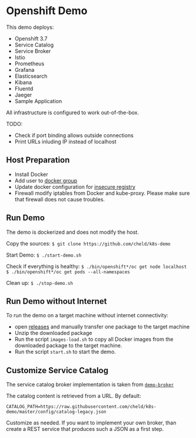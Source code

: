 # Openshift Demo

This demo deploys:
* Openshift 3.7
* Service Catalog
* Service Broker
* Istio
* Prometheus
* Grafana
* Elasticsearch
* Kibana
* Fluentd
* Jaeger
* Sample Application

All infrastructure is configured to work out-of-the-box.

TODO:
* Check if port binding allows outside connections
* Print URLs inluding IP instead of localhost

## Host Preparation
* Install Docker
* Add user to [docker group](https://docs.docker.com/install/linux/linux-postinstall/) 
* Update docker configuration for [insecure registry](https://about.gitlab.com/handbook/sales/idea-to-production-demo/setup/#insecure-local-registry-on-linux)
* Firewall modify iptables from Docker and kube-proxy. Please make sure that firewall does not cause troubles.

## Run Demo
The demo is dockerized and does not modify the host. 

Copy the sources:
``
$ git clone https://github.com/cheld/k8s-demo
``


Start Demo:
``
$ ./start-demo.sh
``

Check if everything is healthy:
``
$ ./bin/openshift*/oc get node localhost
$ ./bin/openshift*/oc get pods --all-namespaces
``

Clean up:
``
$ ./stop-demo.sh
``


## Run Demo without Internet

To run the demo on a target machine without internet connectivity:
* open [releases](https://github.com/cheld/k8s-demo/releases) and manually transfer one package to the target machine
* Unzip the downloaded package
* Run the script `images-load.sh` to copy all Docker images from the downloaded package to the target machine.
* Run the script `start.sh` to start the demo.


## Customize Service Catalog

The service catalog broker implementation is taken from [`demo-broker`](https://github.com/cheld/demo-broker)

The catalog content is retrieved from a URL. By default:

``
CATALOG_PATH=https://raw.githubusercontent.com/cheld/k8s-demo/master/config/catalog-legacy.json
``

Customize as needed. If you want to implement your own broker, than create a REST service that produces such a JSON as a first step.
